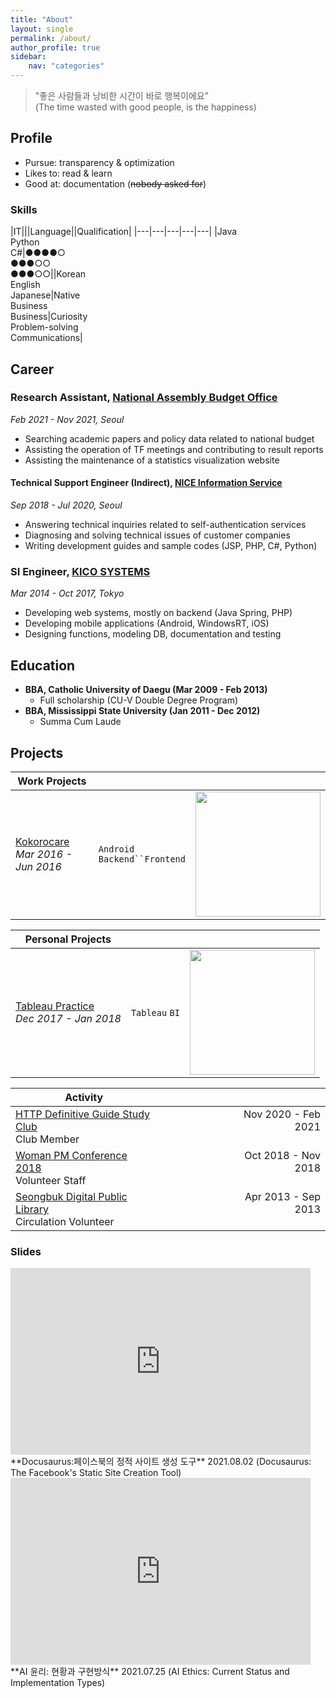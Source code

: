 ```yaml
---
title: "About"
layout: single
permalink: /about/
author_profile: true
sidebar:
    nav: "categories"
---
```


> "좋은 사람들과 낭비한 시간이 바로 행복이에요"<br>(The time wasted with good people, is the happiness)   


## Profile
+ Pursue: transparency & optimization
+ Likes to: read & learn
+ Good at: documentation (~~nobody asked for~~)

### Skills

|IT|||Language||Qualification|
|---|---|---|---|---|
|Java<br>Python<br>C#|●●●●○<br>●●●○○<br>●●●○○||Korean<br>English<br>Japanese|Native<br>Business<br>Business|Curiosity<br>Problem-solving<br>Communications|


## Career
### Research Assistant, [National Assembly Budget Office](https://nabo.go.kr/)
*Feb 2021 - Nov 2021, Seoul*
+ Searching academic papers and policy data related to national budget 
+ Assisting the operation of TF meetings and contributing to result reports
+ Assisting the maintenance of a statistics visualization website

#### Technical Support Engineer (Indirect), [NICE Information Service](https://www.niceinfo.co.kr/)
*Sep 2018 - Jul 2020, Seoul*
+ Answering technical inquiries related to self-authentication services
+ Diagnosing and solving technical issues of customer companies
+ Writing development guides and sample codes (JSP, PHP, C#, Python) 

### SI Engineer, [KICO SYSTEMS](https://note.com/kicosys)
*Mar 2014 - Oct 2017, Tokyo*
+ Developing web systems, mostly on backend (Java Spring, PHP)
+ Developing mobile applications (Android, WindowsRT, iOS)
+ Designing functions, modeling DB, documentation and testing


## Education
+ **BBA, Catholic University of Daegu (Mar 2009 - Feb 2013)**
  - Full scholarship (CU-V Double Degree Program)
+ **BBA, Mississippi State University (Jan 2011 - Dec 2012)**
  - Summa Cum Laude


## Projects

|Work Projects|||
|---|---|---|
|[Kokorocare](https://kokorocare.welby.jp/)<br>*Mar 2016 - Jun 2016*|`Android`<br>`Backend``Frontend`|<img width="200" src="https://kokorocare.welby.jp/images/img_main_01.png">|


|Personal Projects|||
|---|---|---|
|[Tableau Practice](https://public.tableau.com/app/profile/simplyk)<br>*Dec 2017 - Jan 2018*|`Tableau` `BI`|<img width="200" src="https://public.tableau.com/static/images/20/2012-2014_4/Sheet2/4_3.png">|  

|Activity|||
|---|---|---:|
|[HTTP Definitive Guide Study Club](https://github.com/gittykite/deep-dive-http)<br>Club Member|<img width="120">|Nov 2020 - Feb 2021<br><br>|
|[Woman PM Conference 2018](https://www.snpo.kr/bbs/board.php?bo_table=npo_aca&wr_id=3948)<br>Volunteer Staff||Oct 2018 - Nov 2018<br><br>|
|[Seongbuk Digital Public Library](https://www.sblib.seoul.kr/sblib/index.do)<br>Circulation Volunteer||Apr 2013 - Sep 2013<br><br>|

### Slides
<iframe src="https://docs.google.com/presentation/d/e/2PACX-1vSF862ygnM3x8e_90IZLO-qQtkiTZXzc6x7aTCSJNeTD1NM75YiFkCg1VPCQmpalXxPhTzPT5waHgnt/embed?start=false&loop=false&delayms=5000" frameborder="0" width="480" height="299" allowfullscreen="true" mozallowfullscreen="true" webkitallowfullscreen="true"></iframe><br>
**Docusaurus:페이스북의 정적 사이트 생성 도구** 2021.08.02    
(Docusaurus: The Facebook's Static Site Creation Tool)  


<iframe src="https://docs.google.com/presentation/d/e/2PACX-1vSsU1HSwSFnf2DGEpZ8k-n3nlAGDTd9DRNNroZg3CdP1DlmENYosNg-Jc9WYuRaQ0wkNpIomHRQ8wgU/embed?start=false&loop=false&delayms=5000" frameborder="0" width="480" height="299" allowfullscreen="true" mozallowfullscreen="true" webkitallowfullscreen="true"></iframe><br>
**AI 윤리: 현황과 구현방식** 2021.07.25   
(AI Ethics: Current Status and Implementation Types)  
